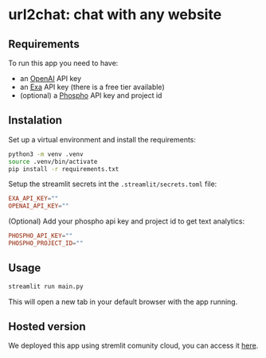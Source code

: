 # url2chat: chat with any website

## Requirements

To run this app you need to have:

- an [OpenAI](https://platform.openai.com/api-keys) API key
- an [Exa](https://exa.ai) API key (there is a free tier available)
- (optional) a [Phospho](https://phospho.ai) API key and project id

## Instalation

Set up a virtual environment and install the requirements:

```bash
python3 -m venv .venv
source .venv/bin/activate
pip install -r requirements.txt
```

Setup the streamlit secrets int the `.streamlit/secrets.toml` file:

```toml
EXA_API_KEY=""
OPENAI_API_KEY=""
```

(Optional) Add your phospho api key and project id to get text analytics:

```toml
PHOSPHO_API_KEY=""
PHOSPHO_PROJECT_ID=""
```

## Usage

```bash
streamlit run main.py
```

This will open a new tab in your default browser with the app running.

## Hosted version

We deployed this app using stremlit comunity cloud, you can access it [here](https://url2chat.streamlit.app).
